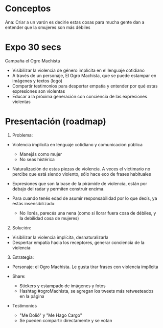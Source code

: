 # Conceptos

Ana: Criar a un varón es decirle estas cosas para mucha gente
dan a entender que la smujeres son más débiles


# Expo 30 secs

Campaña el Ogro Machista
- Visibilizar la violencia de género implícita en el lenguaje cotidiano
- A través de un personaje, El Ogro Machista, que se puede estampar en imágenes
  y textos (logo)
- Compartir testimonios para despertar empatía y entender por qué estas expresiones
  son violentas
- Educar a la próxima generación con conciencia de las expresiones violentas


# Presentación (roadmap)

1. Problema:
  - Violencia implícita en lenguaje cotidiano y comunicacion pública
    - Manejás como mujer
    - No seas histérica

  - Naturalización de estas piezas de violencia. A veces el victimario no
    percibe que está siendo violento, sólo hace eco de frases habituales

  - Expresiones que son la base de la pirámide de violencia, están por debajo
    del radar y permiten construir encima.

  - Para cuando tenés edad de asumir responsabilidad por lo que decís, ya estás
    insensibilizado
      - No llorés, parecés una nena (como si llorar fuera cosa de débiles, y la
      debilidad cosa de mujeres)

2. Solución:
  - Visibilizar la violencia implícita, desnaturalizarla
  - Despertar empatía hacia los receptores, generar conciencia de la violencia

3. Estrategia:
  - Personaje: el Ogro Machista. Le gusta tirar frases con violencia implícita

  - Share:
    - Stickers y estampado de imágenes y fotos
    - Hashtag #ogroMachista, se agregan los tweets más retweeteados en la página

  - Testimonios
    - "Me Dolió" y "Me Hago Cargo"
    - Se pueden compartir directamente y se votan
